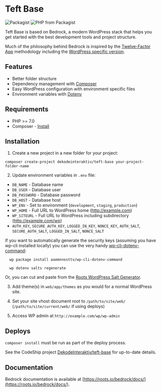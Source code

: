 # Teft Base

![Packagist](https://img.shields.io/packagist/v/dekodeinteraktiv/teft-base.svg) ![PHP from Packagist](https://img.shields.io/packagist/php-v/dekodeinteraktiv/teft-base.svg)

Teft Base is based on Bedrock, a modern WordPress stack that helps you get started with the best development tools and project structure.

Much of the philosophy behind Bedrock is inspired by the [Twelve-Factor App](http://12factor.net/) methodology including the [WordPress specific version](https://roots.io/twelve-factor-wordpress/).

## Features

* Better folder structure
* Dependency management with [Composer](http://getcomposer.org)
* Easy WordPress configuration with environment specific files
* Environment variables with [Dotenv](https://github.com/vlucas/phpdotenv)

## Requirements

* PHP >= 7.0
* Composer - [Install](https://getcomposer.org/doc/00-intro.md#installation-linux-unix-osx)

## Installation

1. Create a new project in a new folder for your project:

  `composer create-project dekodeinteraktiv/teft-base your-project-folder-name`

2. Update environment variables in `.env`  file:
  * `DB_NAME` - Database name
  * `DB_USER` - Database user
  * `DB_PASSWORD` - Database password
  * `DB_HOST` - Database host
  * `WP_ENV` - Set to environment (`development`, `staging`, `production`)
  * `WP_HOME` - Full URL to WordPress home (http://example.com)
  * `WP_SITEURL` - Full URL to WordPress including subdirectory (http://example.com/wp)
  * `AUTH_KEY`, `SECURE_AUTH_KEY`, `LOGGED_IN_KEY`, `NONCE_KEY`, `AUTH_SALT`, `SECURE_AUTH_SALT`, `LOGGED_IN_SALT`, `NONCE_SALT`

  If you want to automatically generate the security keys (assuming you have wp-cli installed locally) you can use the very handy [wp-cli-dotenv-command][wp-cli-dotenv]:

      wp package install aaemnnosttv/wp-cli-dotenv-command

      wp dotenv salts regenerate

  Or, you can cut and paste from the [Roots WordPress Salt Generator][roots-wp-salt].

3. Add theme(s) in `web/app/themes` as you would for a normal WordPress site.

4. Set your site vhost document root to `/path/to/site/web/` (`/path/to/site/current/web/` if using deploys)

5. Access WP admin at `http://example.com/wp/wp-admin`

## Deploys

`composer install` must be run as part of the deploy process.

See the CodeShip project [DekodeInteraktiv/teft-base](https://app.codeship.com/projects/294819) for up-to-date details.

## Documentation

Bedrock documentation is available at [https://roots.io/bedrock/docs/](https://roots.io/bedrock/docs/).

[roots-wp-salt]:https://roots.io/salts.html
[wp-cli-dotenv]:https://github.com/aaemnnosttv/wp-cli-dotenv-command
